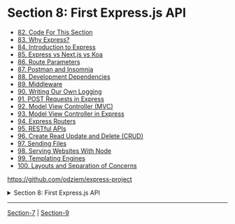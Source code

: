 # Section 8: First Express.js API

  -   [82. Code For This Section](82_Code-For-This-Section.md)
  -   [83. Why Express?](83_Why-Express%3F.md)
  -   [84. Introduction to Express](84_Introduction-to-Express.md)
  -   [85. Express vs Next.js vs Koa](85_Express-vs-Next.js-vs-Koa.md)
  -   [86. Route Parameters](86_Route-Parameters.md)
  -   [87. Postman and Insomnia](87_Postman-and-Insomnia.md)
  -   [88. Development Dependencies](88_Development-Dependencies.md)
  -   [89. Middleware](89_Middleware.md)
  -   [90. Writing Our Own Logging](90_Writing-Our-Own-Logging.md)
  -   [91. POST Requests in Express](91_POST-Requests-in-Express.md)
  -   [92. Model View Controller (MVC)](92_Model-View-Controller-(MVC).md)
  -   [93. Model View Controller in Express](93_Model-View-Controller-in-Express.md)
  -   [94. Express Routers](94_Express-Routers.md)
  -   [95. RESTful APIs](95_RESTful-APIs.md)
  -   [96. Create Read Update and Delete (CRUD)](96_Create-Read-Update-and-Delete-(CRUD).md)
  -   [97. Sending Files](97_Sending-Files.md)
  -   [98. Serving Websites With Node](98_Serving-Websites-With-Node.md)
  -   [99. Templating Engines](99_Templating-Engines.md)
  -   [100. Layouts and Separation of Concerns](100_Layouts-and-Separation-of-Concerns.md)

https://github.com/odziem/express-project

<details>
  <summary> Section 8: First Express.js API </summary>

  - [Codebase: express-project/](../src/8_express-project/)

</details>

---

[Section-7](./Section-7_Web-Server-with-Node.js.md) | [Section-9](./Section-9_NASA-Project.md)

